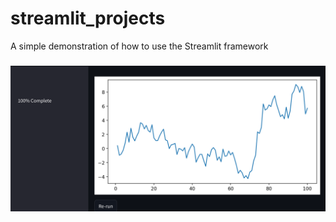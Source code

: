 # streamlit_projects
A simple demonstration of how to use the Streamlit framework

### ![Progress bar, button and figure](./01-plotting/output/plot.webp)
